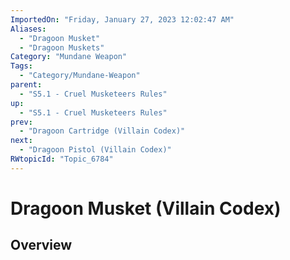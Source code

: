```yaml
---
ImportedOn: "Friday, January 27, 2023 12:02:47 AM"
Aliases:
  - "Dragoon Musket"
  - "Dragoon Muskets"
Category: "Mundane Weapon"
Tags:
  - "Category/Mundane-Weapon"
parent:
  - "S5.1 - Cruel Musketeers Rules"
up:
  - "S5.1 - Cruel Musketeers Rules"
prev:
  - "Dragoon Cartridge (Villain Codex)"
next:
  - "Dragoon Pistol (Villain Codex)"
RWtopicId: "Topic_6784"
---
```

# Dragoon Musket (Villain Codex)
## Overview
